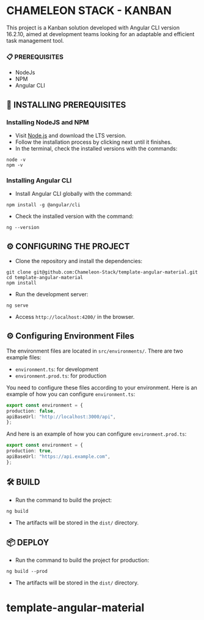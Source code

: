 # CHAMELEON STACK - KANBAN

This project is a Kanban solution developed with Angular CLI version 16.2.10, aimed at development teams looking for an adaptable and efficient task management tool.

### 📋 PREREQUISITES

- NodeJs
- NPM
- Angular CLI

## 🔧 INSTALLING PREREQUISITES

### Installing NodeJS and NPM

- Visit [Node.js](https://nodejs.org/en) and download the LTS version.
- Follow the installation process by clicking next until it finishes.
- In the terminal, check the installed versions with the commands:

```
node -v
npm -v
```

### Installing Angular CLI

- Install Angular CLI globally with the command:

```
npm install -g @angular/cli
```

- Check the installed version with the command:

```
ng --version
```

## ⚙️ CONFIGURING THE PROJECT

- Clone the repository and install the dependencies:

```
git clone git@github.com:Chameleon-Stack/template-angular-material.git
cd template-angular-material
npm install
```

- Run the development server:

```
ng serve
```

- Access `http://localhost:4200/` in the browser.

## ⚙️ Configuring Environment Files

The environment files are located in `src/environments/`. There are two example files:

- `environment.ts`: for development
- `environment.prod.ts`: for production

You need to configure these files according to your environment. Here is an example of how you can configure `environment.ts`:

```typescript
export const environment = {
production: false,
apiBaseUrl: "http://localhost:3000/api",
};
```

And here is an example of how you can configure `environment.prod.ts`:

```typescript
export const environment = {
production: true,
apiBaseUrl: "https://api.example.com",
};
```

## 🛠 BUILD

- Run the command to build the project:

```
ng build
```

- The artifacts will be stored in the `dist/` directory.

## 📦 DEPLOY

- Run the command to build the project for production:

```
ng build --prod
```

- The artifacts will be stored in the `dist/` directory.

# template-angular-material
